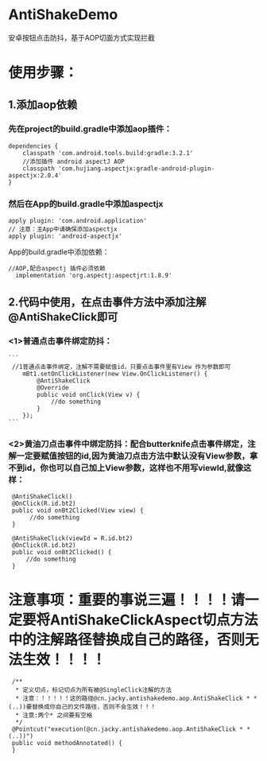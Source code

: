 # AntiShakeDemo
安卓按钮点击防抖，基于AOP切面方式实现拦截

# 使用步骤：
## 1.添加aop依赖
  ### 先在project的build.gradle中添加aop插件：
  
  ```
  dependencies {
      classpath 'com.android.tools.build:gradle:3.2.1'
      //添加插件 android aspectJ AOP
      classpath 'com.hujiang.aspectjx:gradle-android-plugin-aspectjx:2.0.4'
  }
  ```
    
 ### 然后在App的build.gradle中添加aspectjx
 
  ```
  apply plugin: 'com.android.application'
  // 注意：主App中请确保添加aspectjx
  apply plugin: 'android-aspectjx'
  ```
  App的build.gradle中添加依赖：
  ```
  //AOP,配合aspectj 插件必须依赖
    implementation 'org.aspectj:aspectjrt:1.8.9'
  ```
  
  ## 2.代码中使用，在点击事件方法中添加注解@AntiShakeClick即可
  
  ### <1>普通点击事件绑定防抖：
    ```
     //1普通点击事件绑定，注解不需要赋值id，只要点击事件里有View 作为参数即可
        mBt1.setOnClickListener(new View.OnClickListener() {
            @AntiShakeClick
            @Override
            public void onClick(View v) {
                //do something
            }
        });
    ```
   ### <2>黄油刀点击事件中绑定防抖：配合butterknife点击事件绑定，注解一定要赋值按钮的id,因为黄油刀点击方法中默认没有View参数，拿不到id，你也可以自己加上View参数，这样也不用写viewId,就像这样：
     @AntiShakeClick()
     @OnClick(R.id.bt2) 
     public void onBt2Clicked(View view) {
          //do something
     }
   ```
    @AntiShakeClick(viewId = R.id.bt2)
    @OnClick(R.id.bt2)
    public void onBt2Clicked() {
        //do something
    }
   ```
   
   # 注意事项：重要的事说三遍！！！！请一定要将AntiShakeClickAspect切点方法中的注解路径替换成自己的路径，否则无法生效！！！！
   ```
    /**
     * 定义切点，标记切点为所有被@SingleClick注解的方法
     * 注意：！！！！！这的路径@cn.jacky.antishakedemo.aop.AntiShakeClick * *(..))要替换成你自己的文件路径，否则不会生效！！！
     * 注意:两个* 之间要有空格
     */
    @Pointcut("execution(@cn.jacky.antishakedemo.aop.AntiShakeClick * *(..))")
    public void methodAnnotated() {
    }
   ```
